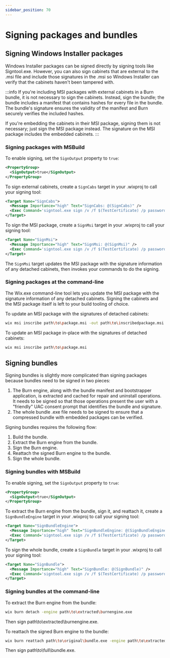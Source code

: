 ```yaml
---
sidebar_position: 70
---
```


# Signing packages and bundles

## Signing Windows Installer packages

Windows Installer packages can be signed directly by signing tools like Signtool.exe. However, you can also sign cabinets that are external to the .msi file and include those signatures in the .msi so Windows Installer can verify that the cabinets haven't been tampered with.

:::info
If you're including MSI packages with external cabinets in a Burn bundle, it is not necessary to sign the cabinets. Instead, sign the bundle; the bundle includes a manifest that contains hashes for every file in the bundle. The bundle's signature ensures the validity of the manifest and Burn securely verifies the included hashes.

If you're embedding the cabinets in their MSI package, signing them is not necessary; just sign the MSI package instead. The signature on the MSI package includes the embedded cabinets.
:::


### Signing packages with MSBuild

To enable signing, set the `SignOutput` property to `true`:

```xml
<PropertyGroup>
  <SignOutput>true</SignOutput>
</PropertyGroup>
```

To sign external cabinets, create a `SignCabs` target in your .wixproj to call your signing tool:

```xml
<Target Name="SignCabs">
  <Message Importance="high" Text="SignCabs: @(SignCabs)" />
  <Exec Command='signtool.exe sign /v /f $(TestCertificate) /p password %(SignCabs.FullPath)' />
</Target>
```

To sign the MSI package, create a `SignMsi` target in your .wixproj to call your signing tool:

```xml
<Target Name="SignMsi">
  <Message Importance="high" Text="SignMsi: @(SignMsi)" />
  <Exec Command='signtool.exe sign /v /f $(TestCertificate) /p password "%(SignMsi.FullPath)" ' />
</Target>
```

The `SignMsi` target updates the MSI package with the signature information of any detached cabinets, then invokes your commands to do the signing.


### Signing packages at the command-line

The Wix.exe command-line tool lets you update the MSI package with the signature information of any detached cabinets. Signing the cabinets and the MSI package itself is left to your build tooling of choice.

To update an MSI package with the signatures of detached cabinets:

```sh
wix msi inscribe path\to\package.msi -out path\to\inscribedpackage.msi
```

To update an MSI package in-place with the signatures of detached cabinets:

```sh
wix msi inscribe path\to\package.msi
```


## Signing bundles

Signing bundles is slightly more complicated than signing packages because bundles need to be signed in two pieces:

1. The Burn engine, along with the bundle manifest and bootstrapper application, is extracted and cached for repair and uninstall operations. It needs to be signed so that those operations present the user with a "friendly" UAC consent prompt that identifies the bundle and signature.
2. The whole bundle .exe file needs to be signed to ensure that a compressed bundle with embedded packages can be verified.

Signing bundles requires the following flow:

1. Build the bundle.
2. Extract the Burn engine from the bundle.
3. Sign the Burn engine.
4. Reattach the signed Burn engine to the bundle.
5. Sign the whole bundle.


### Signing bundles with MSBuild

To enable signing, set the `SignOutput` property to `true`:

```xml
<PropertyGroup>
  <SignOutput>true</SignOutput>
</PropertyGroup>
```

To extract the Burn engine from the bundle, sign it, and reattach it, create a `SignBundleEngine` target in your .wixproj to call your signing tool:

```xml
<Target Name="SignBundleEngine">
  <Message Importance="high" Text="SignBundleEngine: @(SignBundleEngine)" />
  <Exec Command='signtool.exe sign /v /f $(TestCertificate) /p password %(SignBundleEngine.FullPath)' />
</Target>
```

To sign the whole bundle, create a `SignBundle` target in your .wixproj to call your signing tool:

```xml
<Target Name="SignBundle">
  <Message Importance="high" Text="SignBundle: @(SignBundle)" />
  <Exec Command='signtool.exe sign /v /f $(TestCertificate) /p password %(SignBundle.FullPath)' />
</Target>
```


### Signing bundles at the command-line

To extract the Burn engine from the bundle:

```sh
wix burn detach -engine path\to\extracted\burnengine.exe
```

Then sign path\to\extracted\burnengine.exe.

To reattach the signed Burn engine to the bundle:

```sh
wix burn reattach path\to\original\bundle.exe -engine path\to\extracted\burnengine.exe -o path\to\full\bundle.exe
```

Then sign path\to\full\bundle.exe.
